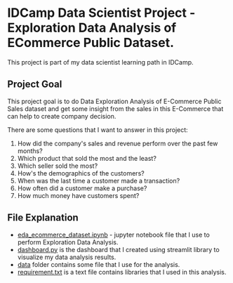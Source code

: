# IDCamp Data Scientist Project - Exploration Data Analysis of ECommerce Public Dataset. 
This project is part of my data scientist learning path in IDCamp.

## Project Goal
This project goal is to do Data Exploration Analysis of E-Commerce Public Sales dataset and get some insight from the sales in this E-Commerce that can help to create company decision.

There are some questions that I want to answer in this project:
1. How did the company's sales and revenue perform over the past few months?
2. Which product that sold the most and the least?
3. Which seller sold the most?
4. How's the demographics of the customers?
5. When was the last time a customer made a transaction?
6. How often did a customer make a purchase?
7. How much money have customers spent?

## File Explanation
- [eda_ecommerce_dataset.ipynb](eda_ecommerce_dataset.ipynb) - jupyter notebook file that I use to perform Exploration Data Analysis.
- [dashboard.py](dashboard.py) is the dashboard that I created using streamlit library to visualize my data analysis results.
- [data](data) folder contains some file that I use for the analysis.
- [requirement.txt](requirement.txt) is a text file contains libraries that I used in this analysis.
